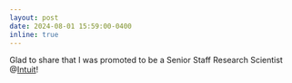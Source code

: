 ```yaml
---
layout: post
date: 2024-08-01 15:59:00-0400
inline: true
---
```


Glad to share that I was promoted to be a Senior Staff Research Scientist @[Intuit](https://www.intuit.com/)!
